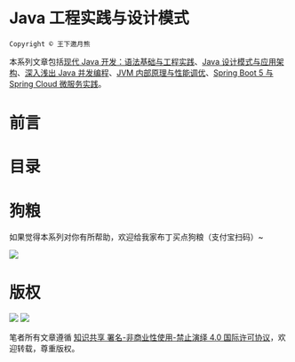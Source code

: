 # Java 工程实践与设计模式

`Copyright © 王下邀月熊`

本系列文章包括[现代 Java 开发：语法基础与工程实践](https://parg.co/bgk)、[Java 设计模式与应用架构](https://parg.co/bgJ)、[深入浅出 Java 并发编程](https://parg.co/b7l)、[JVM 内部原理与性能调优](https://parg.co/bgL)、[Spring Boot 5 与 Spring Cloud 微服务实践](https://parg.co/b7Y)。

# 前言

# 目录

# 狗粮

如果觉得本系列对你有所帮助，欢迎给我家布丁买点狗粮（支付宝扫码）~

![](https://github.com/wxyyxc1992/OSS/blob/master/2017/8/1/Buding.jpg?raw=true)

# 版权

![](https://parg.co/bDY) ![](https://parg.co/bDm)

笔者所有文章遵循 [知识共享 署名-非商业性使用-禁止演绎 4.0 国际许可协议](https://creativecommons.org/licenses/by-nc-nd/4.0/deed.zh)，欢迎转载，尊重版权。
